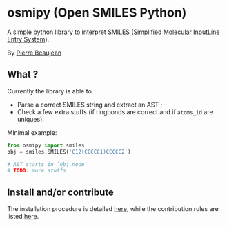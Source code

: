 # osmipy (Open SMILES Python)

A simple python library to interpret SMILES ([Simplified Molecular InputLine Entry System](https://en.wikipedia.org/wiki/Simplified_molecular-input_line-entry_system)).

By [Pierre Beaujean](https://pierrebeaujean.net/)

## What ?

Currently the library is able to

+ Parse a correct SMILES string and extract an AST ;
+ Check a few extra stuffs (if ringbonds are correct and if `atoms_id` are uniques). 

Minimal example:

```python
from osmipy import smiles
obj = smiles.SMILES('C12(CCCCC1)CCCCC2')

# AST starts in `obj.node`
# TODO: more stuffs
```

## Install and/or contribute

The installation procedure is detailed [here](https://pierre-24.github.io/osmipy/install.html), while the contribution rules are listed [here](https://pierre-24.github.io/osmipy/contributing.html).
